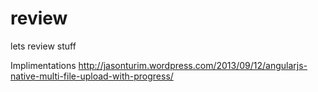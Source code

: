 review
======

lets review stuff


Implimentations
http://jasonturim.wordpress.com/2013/09/12/angularjs-native-multi-file-upload-with-progress/